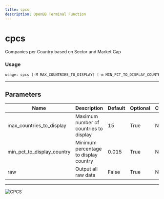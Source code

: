 ```yaml
---
title: cpcs
description: OpenBB Terminal Function
---
```


# cpcs

Companies per Country based on Sector and Market Cap
### Usage 
```python
usage: cpcs [-M MAX_COUNTRIES_TO_DISPLAY] [-m MIN_PCT_TO_DISPLAY_COUNTRY] [-r]
```
---
## Parameters
| Name | Description | Default | Optional | Choices |
| ---- | ----------- | ------- | -------- | ------- |
| max_countries_to_display | Maximum number of countries to display | 15 | True | None |
| min_pct_to_display_country | Minimum percentage to display country | 0.015 | True | None |
| raw | Output all raw data | False | True | None |
---
![CPCS](https://user-images.githubusercontent.com/46355364/153896494-5c0c9c00-aa2a-45cb-8a93-cfaa908b35df.png)

